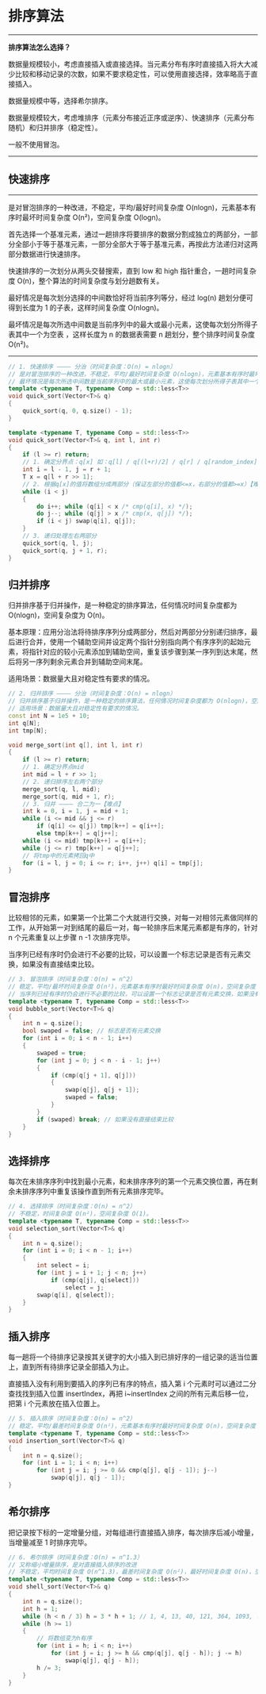 # 排序算法

----

**排序算法怎么选择？**

数据量规模较小，考虑直接插入或直接选择。当元素分布有序时直接插入将大大减少比较和移动记录的次数，如果不要求稳定性，可以使用直接选择，效率略高于直接插入。

数据量规模中等，选择希尔排序。

数据量规模较大，考虑堆排序（元素分布接近正序或逆序）、快速排序（元素分布随机）和归并排序（稳定性）。

一般不使用冒泡。

------

## 快速排序

---

是对冒泡排序的一种改进，不稳定，平均/最好时间复杂度 O(nlogn)，元素基本有序时最坏时间复杂度 O(n²)，空间复杂度 O(logn)。

首先选择一个基准元素，通过一趟排序将要排序的数据分割成独立的两部分，一部分全部小于等于基准元素，一部分全部大于等于基准元素，再按此方法递归对这两部分数据进行快速排序。

快速排序的一次划分从两头交替搜索，直到 low 和 high 指针重合，一趟时间复杂度 O(n)，整个算法的时间复杂度与划分趟数有关。

最好情况是每次划分选择的中间数恰好将当前序列等分，经过 log(n) 趟划分便可得到长度为 1 的子表，这样时间复杂度 O(nlogn)。

最坏情况是每次所选中间数是当前序列中的最大或最小元素，这使每次划分所得子表其中一个为空表 ，这样长度为 n 的数据表需要 n 趟划分，整个排序时间复杂度 O(n²)。

---



```C++
// 1. 快速排序 ———— 分治（时间复杂度：O(n) = nlogn）
// 是对冒泡排序的一种改进，不稳定，平均/最好时间复杂度 O(nlogn)，元素基本有序时最坏时间复杂度 O(n²)，空间复杂度 O(logn)
// 最坏情况是每次所选中间数是当前序列中的最大或最小元素，这使每次划分所得子表其中一个为空表 ，这样长度为 n 的数据表需要 n 趟划分，整个排序时间复杂度 O(n²)
template <typename T, typename Comp = std::less<T>>
void quick_sort(Vector<T>& q)
{
    quick_sort(q, 0, q.size() - 1);
}

template <typename T, typename Comp = std::less<T>>
void quick_sort(Vector<T>& q, int l, int r)
{
    if (l >= r) return;
    // 1. 确定分界点：q[x] 如：q[l] / q[(l+r)/2] / q[r] / q[random_index]
    int i = l - 1, j = r + 1;
    T x = q[l + r >> 1];
    // 2. 根据q[x]的值将数组分成两部分（保证左部分的值都<=x，右部分的值都>=x）【难点】
    while (i < j)
    {
        do i++; while (q[i] < x /* cmp(q[i], x) */);
        do j--; while (q[j] > x /* cmp(x, q[j]) */);
        if (i < j) swap(q[i], q[j]);
    }
    // 3. 递归处理左右两部分
    quick_sort(q, l, j);
    quick_sort(q, j + 1, r);
}
```



## 归并排序

归并排序基于归并操作，是一种稳定的排序算法，任何情况时间复杂度都为 O(nlogn)，空间复杂度为 O(n)。

基本原理：应用分治法将待排序序列分成两部分，然后对两部分分别递归排序，最后进行合并，使用一个辅助空间并设定两个指针分别指向两个有序序列的起始元素，将指针对应的较小元素添加到辅助空间，重复该步骤到某一序列到达末尾，然后将另一序列剩余元素合并到辅助空间末尾。

适用场景：数据量大且对稳定性有要求的情况。

```C++
// 2. 归并排序 ———— 分治（时间复杂度：O(n) = nlogn）
// 归并排序基于归并操作，是一种稳定的排序算法，任何情况时间复杂度都为 O(nlogn)，空间复杂度为 O(n)
// 适用场景：数据量大且对稳定性有要求的情况。
const int N = 1e5 + 10;
int q[N];
int tmp[N];

void merge_sort(int q[], int l, int r)
{
    if (l >= r) return;
    // 1. 确定分界点mid
    int mid = l + r >> 1;
    // 2. 递归排序左右两个部分
    merge_sort(q, l, mid);
    merge_sort(q, mid + 1, r);
    // 3. 归并 ———— 合二为一【难点】
    int k = 0, i = 1, j = mid + 1;
    while (i <= mid && j <= r)
        if (q[i] <= q[j]) tmp[k++] = q[i++];
    	else tmp[k++] = q[j++];
    while (i <= mid) tmp[k++] = q[i++];
    while (j <= r) tmp[k++] = q[j++];
	// 将tmp中的元素拷回q中
    for (i = l, j = 0; i <= r; i++, j++) q[i] = tmp[j];
}
```



## 冒泡排序

比较相邻的元素，如果第一个比第二个大就进行交换，对每一对相邻元素做同样的工作，从开始第一对到结尾的最后一对，每一轮排序后末尾元素都是有序的，针对 n 个元素重复以上步骤 n -1 次排序完毕。

当序列已经有序时仍会进行不必要的比较，可以设置一个标志记录是否有元素交换，如果没有直接结束比较。

```C++
// 3. 冒泡排序（时间复杂度：O(n) = n^2）
// 稳定，平均/最坏时间复杂度 O(n²)，元素基本有序时最好时间复杂度 O(n)，空间复杂度 O(1)。
// 当序列已经有序时仍会进行不必要的比较，可以设置一个标志记录是否有元素交换，如果没有直接结束比较。
template <typename T, typename Comp = std::less<T>>
void bubble_sort(Vector<T>& q)
{
    int n = q.size();
    bool swaped = false; // 标志是否有元素交换
    for (int i = 0; i < n - 1; i++)
    {
        swaped = true;
        for (int j = 0; j < n - i - 1; j++)
        {
            if (cmp(q[j + 1], q[j]))
            {
                swap(q[j], q[j + 1]);
                swaped = false;
            }
        }
        if (swaped) break; // 如果没有直接结束比较
    }
}
```



## 选择排序

每次在未排序序列中找到最小元素，和未排序序列的第一个元素交换位置，再在剩余未排序序列中重复该操作直到所有元素排序完毕。

```C++
// 4. 选择排序（时间复杂度：O(n) = n^2）
// 不稳定，时间复杂度 O(n²)，空间复杂度 O(1)。
template <typename T, typename Comp = std::less<T>>
void selection_sort(Vector<T>& q)
{
    int n = q.size();
    for (int i = 0; i < n - 1; i++)
    {
        int select = i;
        for (int j = i + 1; j < n; j++)
            if (cmp(q[j], q[select])) 
                select = j;
        swap(q[i], q[select]);
    }
}
```



## 插入排序

每一趟将一个待排序记录按其关键字的大小插入到已排好序的一组记录的适当位置上，直到所有待排序记录全部插入为止。

直接插入没有利用到要插入的序列已有序的特点，插入第 i 个元素时可以通过二分查找找到插入位置 insertIndex，再把 i~insertIndex 之间的所有元素后移一位，把第 i 个元素放在插入位置上。

```C++
// 5. 插入排序（时间复杂度：O(n) = n^2）
// 稳定，平均/最差时间复杂度 O(n²)，元素基本有序时最好时间复杂度 O(n)，空间复杂度 O(1)
template <typename T, typename Comp = std::less<T>>
void insertion_sort(Vector<T>& q)
{
    int n = q.size();
    for (int i = 1; i < n; i++)
        for (int j = i; j >= 0 && cmp(q[j], q[j - 1]); j--)
            swap(q[j], q[j - 1]);
}
```



## 希尔排序

把记录按下标的一定增量分组，对每组进行直接插入排序，每次排序后减小增量，当增量减至 1 时排序完毕。

```C++
// 6. 希尔排序（时间复杂度：O(n) = n^1.3）
// 又称缩小增量排序，是对直接插入排序的改进
// 不稳定，平均时间复杂度 O(n^1.3)，最差时间复杂度 O(n²)，最好时间复杂度 O(n)，空间复杂度 O(1)。
template <typename T, typename Comp = std::less<T>>
void shell_sort(Vector<T>& q)
{
    int n = q.size();
    int h = 1;
    while (h < n / 3) h = 3 * h + 1; // 1, 4, 13, 40, 121, 364, 1093, ...
    while (h >= 1)
    {
        // 将数组变为h有序
        for (int i = h; i < n; i++)
            for (int j = i; j >= h && cmp(q[j], q[j - h]); j -= h)
                swap(q[j], q[j - h]);
        h /= 3;
    }
}
```

